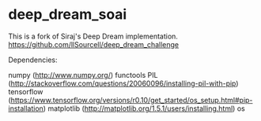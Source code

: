 # deep_dream_soai
This is a fork of Siraj's Deep Dream implementation. https://github.com/llSourcell/deep_dream_challenge

Dependencies:

numpy (http://www.numpy.org/)
functools
PIL (http://stackoverflow.com/questions/20060096/installing-pil-with-pip)
tensorflow (https://www.tensorflow.org/versions/r0.10/get_started/os_setup.html#pip-installation)
matplotlib (http://matplotlib.org/1.5.1/users/installing.html)
os
